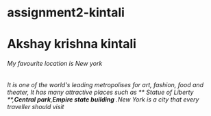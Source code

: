 # assignment2-kintali

# Akshay krishna kintali

###### My favourite location is New york

###### It is one of the world's leading metropolises for art, fashion, food and theater, It has many attractive places such as ** Statue of Liberty **,**Central park**,**Empire state building** .New York is a city that every traveller should visit

